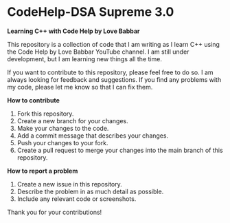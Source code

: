 # CodeHelp-DSA Supreme 3.0
 
 **Learning C++ with Code Help by Love Babbar**

This repository is a collection of code that I am writing as I learn C++ using the Code Help by Love Babbar YouTube channel. I am still under development, but I am learning new things all the time.

If you want to contribute to this repository, please feel free to do so. I am always looking for feedback and suggestions. If you find any problems with my code, please let me know so that I can fix them.

**How to contribute**

1. Fork this repository.
2. Create a new branch for your changes.
3. Make your changes to the code.
4. Add a commit message that describes your changes.
5. Push your changes to your fork.
6. Create a pull request to merge your changes into the main branch of this repository.

**How to report a problem**

1. Create a new issue in this repository.
2. Describe the problem in as much detail as possible.
3. Include any relevant code or screenshots.

Thank you for your contributions!
